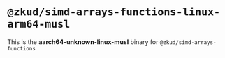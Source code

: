 # `@zkud/simd-arrays-functions-linux-arm64-musl`

This is the **aarch64-unknown-linux-musl** binary for `@zkud/simd-arrays-functions`
